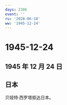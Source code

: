 ```yaml
---
days: 2306
event: ''
ru: '2028-06-18'
ww: '1945-12-24'
---
```


# 1945-12-24

## 1945 年 12 月 24 日

## 日本

贝娅特·西罗塔抵达日本。